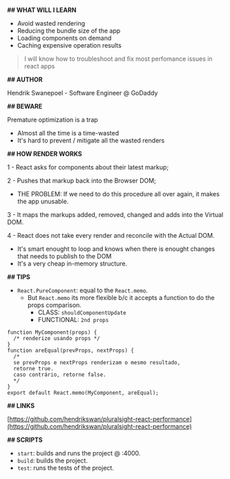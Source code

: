 **## WHAT WILL I LEARN**

- Avoid wasted rendering
- Reducing the bundle size of the app
- Loading components on demand
- Caching expensive operation results

> I will know how to troubleshoot and fix most perfomance issues in react apps

**## AUTHOR**

Hendrik Swanepoel - Software Engineer @ GoDaddy

**## BEWARE**

Premature optimization is a trap

- Almost all the time is a time-wasted
- It's hard to prevent / mitigate all the wasted renders

**## HOW RENDER WORKS**

1 - React asks for components about their latest markup;

2 - Pushes that markup back into the Browser DOM;

- THE PROBLEM: If we need to do this procedure all over again, it makes the app unusable.

3 - It maps the markups added, removed, changed and adds into the Virtual DOM.

4 - React does not take every render and reconcile with the Actual DOM.

- It's smart enought to loop and knows when there is enought changes that needs to publish to the DOM
- It's a very cheap in-memory structure.

**## TIPS**

- `React.PureComponent`: equal to the `React.memo`.
    - But `React.memo` its more flexible b/c it accepts a function to do the props comparison.
        - CLASS: `shouldComponentUpdate`
        - FUNCTIONAL: `2nd props`

```
function MyComponent(props) {
  /* renderize usando props */
}
function areEqual(prevProps, nextProps) {
  /*
  se prevProps e nextProps renderizam o mesmo resultado,
  retorne true.
  caso contrário, retorne false.
  */
}
export default React.memo(MyComponent, areEqual);
```

**## LINKS**

[https://github.com/hendrikswan/pluralsight-react-performance](https://github.com/hendrikswan/pluralsight-react-performance)

**## SCRIPTS**

- `start`: builds and runs the project @ :4000.
- `build`: builds the project.
- `test`: runs the tests of the project.